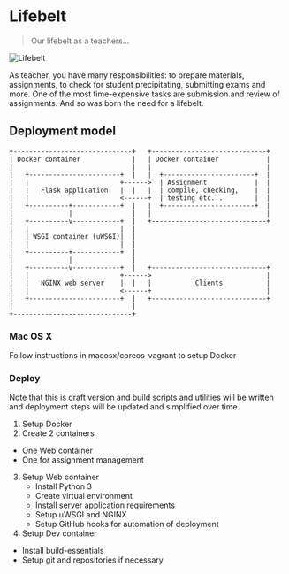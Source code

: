 # Lifebelt
> Our lifebelt as a teachers...

![Lifebelt](http://icons.iconarchive.com/icons/rockettheme/free-web/128/Lifesaver-icon.png) 

As teacher, you have many responsibilities: to prepare materials, assignments, to check for student precipitating, submitting exams and more. One of the most time-expensive tasks are submission and review of assignments. And so was born the need for a lifebelt.

## Deployment model
```
+------------------------------+   +-----------------------------+
| Docker container             |   | Docker container            |
|                              |   |                             |
|   +-----------------------+  |   |  +-----------------------+  |
|   |                       +------>  | Assignment            |  |
|   |   Flask application   |  |   |  | compile, checking,    |  |
|   |                       <------+  | testing etc...        |  |
|   +----------+------------+  |   |  +-----------------------+  |
|              |               |   |                             |
|   +----------v------------+  |   +-----------------------------+
|   |                       |  |
|   | WSGI container (uWSGI)|  |
|   |                       |  |
|   +----------+------------+  |
|              |               |
|   +----------v------------+  |   +-----------------------------+
|   |                       +------>                             |
|   |   NGINX web server    |  |   |           Clients           |
|   |                       <------+                             |
|   +-----------------------+  |   +-----------------------------+
|                              |
+------------------------------+
```
### Mac OS X
Follow instructions in macosx/coreos-vagrant to setup Docker

### Deploy
Note that this is draft version and build scripts and utilities will be written 
and deployment steps will be updated and simplified over time.

1. Setup Docker
2. Create 2 containers
  - One Web container
  - One for assignment management
3. Setup Web container
   - Install Python 3
   - Create virtual environment
   - Install server application requirements
   - Setup uWSGI and NGINX
   - Setup GitHub hooks for automation of deployment
4. Setup Dev container
  - Install build-essentials
  - Setup git and repositories if necessary

